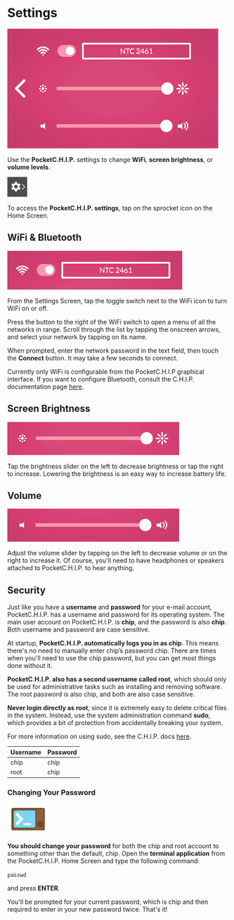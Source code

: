 # Settings
![settings](images/bright.png)

Use the **PocketC.H.I.P.** settings to change **WiFi**, **screen brightness**, or **volume levels**.

![sproket](images/no_scale/settings-icon.jpg)

To access the **PocketC.H.I.P. settings**, tap on the sprocket icon on the Home Screen.


## WiFi & Bluetooth
![wifi settings](images/wifi-setting.jpg)

From the Settings Screen, tap the toggle switch next to the WiFi icon to turn WiFi on or off.

Press the button to the right of the WiFi switch to open a menu of all the networks in range. Scroll through the list by tapping the onscreen arrows, and select your network by tapping on its name.

When prompted, enter the network password in the text field, then touch the **Connect** button. It may take a few seconds to connect.

Currently only WiFi is configurable from the PocketC.H.I.P graphical interface. If you want to configure Bluetooth, consult the C.H.I.P. documentation page [here](/).

## Screen Brightness
![brightness](images/brightness.jpg)

Tap the brightness slider on the left to decrease brightness or tap the right to increase. Lowering the brightness is an easy way to increase battery life.

## Volume
![volume](images/volume.jpg)

Adjust the volume slider by tapping on the left to decrease volume or on the right to increase it. Of course, you'll need to have headphones or speakers attached to PocketC.H.I.P. to hear anything.


## Security

Just like you have a **username** and **password** for your e-mail account, PocketC.H.I.P. has a username and password for its operating system. The main user account on PocketC.H.I.P. is **chip**, and the password is also **chip**. Both username and password are case sensitive.

At startup, **PocketC.H.I.P. automatically logs you in as chip**. This means there's no need to manually enter chip’s password chip. There are times when you'll need to use the chip password, but you can get most things done without it.

**PocketC.H.I.P. also has a second username called root**, which should only be used for administrative tasks such as installing and removing software. The root password is also chip, and both are also case sensitive.

**Never login directly as root**, since it is extremely easy to delete critical files in the system. Instead, use the system administration command **sudo**, which provides a bit of protection from accidentally breaking your system.

For more information on using sudo, see the C.H.I.P. docs [here](/chip#terminal-for-beginners-glossary).

|**Username** 	| **Password** |
| ------------- | -------- |
|chip		| chip     |
|root		| chip     |


### Changing Your Password

![terminal icon](images/no_scale/terminal-icon.png)

**You should change your password** for both the chip and root account to something other than the default, chip. Open the **terminal application** from the PocketC.H.I.P. Home Screen and type the following command:

`passwd`

and press **ENTER**.

You'll be prompted for your current password, which is chip and then required to enter in your new password twice. That's it!
